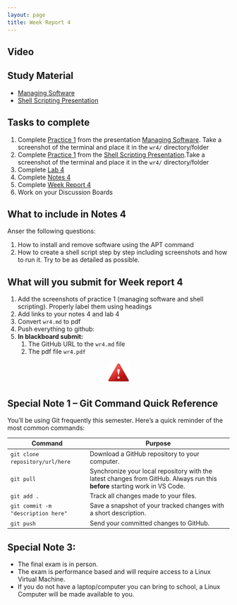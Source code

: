 ```yaml
---
layout: page
title: Week Report 4
---
```


## Video

## Study Material
* [Managing Software](https://docs.google.com/presentation/d/e/2PACX-1vSF-MLL-pMvSnYq71x9ZOUVNrJvwfL9ZMJSBEppKJfTUETA6AZgPA-Q6XcYCbok3MBGrfMD5llDMRci/pub?start=false&loop=false&delayms=3000)
* [Shell Scripting Presentation](https://docs.google.com/presentation/d/e/2PACX-1vSGaFVc1w27_WXIBJUGfPFjWB0nN3jL7jNFfCGuv3JaDI0DnS0OBPZnMvNPFzoRR58ClJikkDJFZwyf/pub?start=false&loop=false&delayms=3000&slide=id.p)

## Tasks to complete
1. Complete [Practice 1](https://docs.google.com/presentation/d/e/2PACX-1vSF-MLL-pMvSnYq71x9ZOUVNrJvwfL9ZMJSBEppKJfTUETA6AZgPA-Q6XcYCbok3MBGrfMD5llDMRci/pub?start=false&loop=false&delayms=3000&slide=id.g2b88a533c23_0_0) from the presentation [Managing Software](https://docs.google.com/presentation/d/e/2PACX-1vSF-MLL-pMvSnYq71x9ZOUVNrJvwfL9ZMJSBEppKJfTUETA6AZgPA-Q6XcYCbok3MBGrfMD5llDMRci/pub?start=false&loop=false&delayms=3000). Take a screenshot of the terminal and place it in the `wr4/` directory/folder
2. Complete [Practice 1](https://docs.google.com/presentation/d/e/2PACX-1vSGaFVc1w27_WXIBJUGfPFjWB0nN3jL7jNFfCGuv3JaDI0DnS0OBPZnMvNPFzoRR58ClJikkDJFZwyf/pub?start=false&loop=false&delayms=3000&slide=id.g3828ac9dff4_0_16) from the [Shell Scripting Presentation](https://docs.google.com/presentation/d/e/2PACX-1vSGaFVc1w27_WXIBJUGfPFjWB0nN3jL7jNFfCGuv3JaDI0DnS0OBPZnMvNPFzoRR58ClJikkDJFZwyf/pub?start=false&loop=false&delayms=3000&slide=id.p).Take a screenshot of the terminal and place it in the `wr4/` directory/folder
3. Complete [Lab 4](https://cis106.com/labs/lab4/)
4. Complete [Notes 4](https://cis106.com/week_report/wr4/#what-to-include-in-notes-4)
5. Complete [Week Report 4](https://cis106.com/week_report/wr4/#what-will-you-submit-for-week-report-4)
6. Work on your Discussion Boards


## What to include in Notes 4
Anser the following questions:
1. How to install and remove software using the APT command
2. How to create a shell script step by step including screenshots and how to run it. Try to be as detailed as possible.


## What will you submit for Week report 4
1. Add the screenshots of practice 1 (managing software and shell scripting). Properly label them using headings
2. Add links to your notes 4 and lab 4
3. Convert `wr4.md` to pdf
4. Push everything to github:
5. **In blackboard submit:**
   1. The GitHub URL to the `wr4.md` file
   2. The pdf file `wr4.pdf`	


<p align="center" style="display:block"><img src="/assets/warning-icon.png" width="50" /></p>


## Special Note 1 – Git Command Quick Reference
You’ll be using Git frequently this semester. Here’s a quick reminder of the most common commands:

| Command                            | Purpose                                                                                                                     |
| ---------------------------------- | --------------------------------------------------------------------------------------------------------------------------- |
| `git clone repository/url/here`    | Download a GitHub repository to your computer.                                                                              |
| `git pull`                         | Synchronize your local repository with the latest changes from GitHub. Always run this **before** starting work in VS Code. |
| `git add .`                        | Track all changes made to your files.                                                                                       |
| `git commit -m "description here"` | Save a snapshot of your tracked changes with a short description.                                                           |
| `git push`                         | Send your committed changes to GitHub.                                                                                      |


## Special Note 3:
* The final exam is in person. 
* The exam is performance based and will require access to a Linux Virtual Machine. 
* If you do not have a laptop/computer you can bring to school, a Linux Computer will be made available to you.
